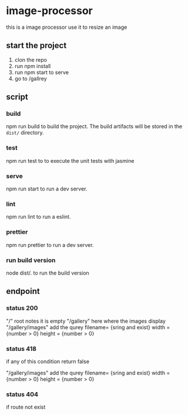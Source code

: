 # image-processor
this is a image processor use it to resize an image 
## start the project
 1. clon the repo
 2. run npm install
 3. run npm start to serve 
 4. go to /gallrey 
## script 
 ### build
   npm run build to build the project. The build artifacts will be stored in the `dist/` directory.
 ### test
   npm run test to to execute the unit tests with jasmine
 ### serve
   npm run start to run a dev server.
 ### lint
   npm run lint to run a eslint.
 ### prettier
   npm run prettier to run a dev server.
 ### run build version
   node dist/. to run the build version
   
 ## endpoint  
  ### status 200
   "/" root notes it is empty
   "/gallery" here where the images display
   "/gallery/images" add the qurey filename= {sring and exist} width = {number > 0} height = {number > 0}
  ### status 418
   if any of this condition return false 
   
   "/gallery/images" add the qurey filename= {sring and exist} width = {number > 0} height = {number > 0}
  ### status 404
   if route not exist
   
 
 
